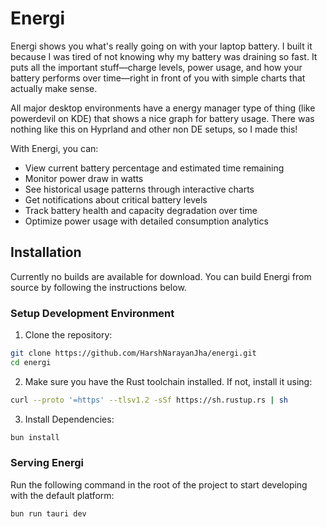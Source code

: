 # Energi

Energi shows you what's really going on with your laptop battery. I built it because I was tired of not knowing why my battery was draining so fast. It puts all the important stuff—charge levels, power usage, and how your battery performs over time—right in front of you with simple charts that actually make sense.

All major desktop environments have a energy manager type of thing (like powerdevil on KDE) that shows a nice graph for battery usage.
There was nothing like this on Hyprland and other non DE setups, so I made this!

With Energi, you can:

- View current battery percentage and estimated time remaining
- Monitor power draw in watts
- See historical usage patterns through interactive charts
- Get notifications about critical battery levels
- Track battery health and capacity degradation over time
- Optimize power usage with detailed consumption analytics

## Installation

Currently no builds are available for download. You can build Energi from source by following the instructions below.

### Setup Development Environment

1. Clone the repository:

```bash
git clone https://github.com/HarshNarayanJha/energi.git
cd energi
```

2. Make sure you have the Rust toolchain installed. If not, install it using:

```bash
curl --proto '=https' --tlsv1.2 -sSf https://sh.rustup.rs | sh
```

3. Install Dependencies:

```bash
bun install
```

### Serving Energi

Run the following command in the root of the project to start developing with the default platform:

```bash
bun run tauri dev
```
